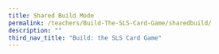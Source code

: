 ```yaml
---
title: Shared Build Mode
permalink: /teachers/Build-The-SLS-Card-Game/sharedbuild/
description: ""
third_nav_title: "Build: the SLS Card Game"
---
```




